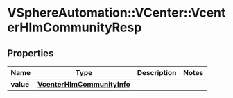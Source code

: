 # VSphereAutomation::VCenter::VcenterHlmCommunityResp

## Properties
Name | Type | Description | Notes
------------ | ------------- | ------------- | -------------
**value** | [**VcenterHlmCommunityInfo**](VcenterHlmCommunityInfo.md) |  | 


